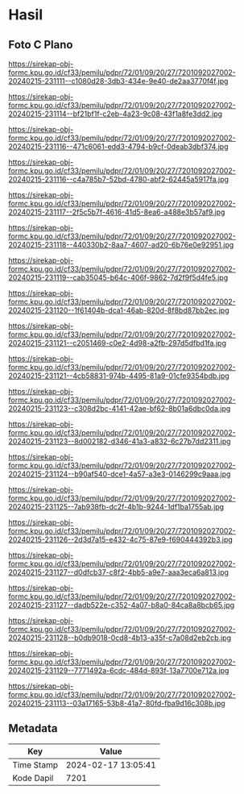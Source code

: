 # Hasil

## Foto C Plano

https://sirekap-obj-formc.kpu.go.id/cf33/pemilu/pdpr/72/01/09/20/27/7201092027002-20240215-231111--c1080d28-3db3-434e-9e40-de2aa3770f4f.jpg

https://sirekap-obj-formc.kpu.go.id/cf33/pemilu/pdpr/72/01/09/20/27/7201092027002-20240215-231114--bf21bf1f-c2eb-4a23-9c08-43f1a8fe3dd2.jpg

https://sirekap-obj-formc.kpu.go.id/cf33/pemilu/pdpr/72/01/09/20/27/7201092027002-20240215-231116--471c6061-edd3-4794-b9cf-0deab3dbf374.jpg

https://sirekap-obj-formc.kpu.go.id/cf33/pemilu/pdpr/72/01/09/20/27/7201092027002-20240215-231116--c4a785b7-52bd-4780-abf2-62445a5917fa.jpg

https://sirekap-obj-formc.kpu.go.id/cf33/pemilu/pdpr/72/01/09/20/27/7201092027002-20240215-231117--2f5c5b7f-4616-41d5-8ea6-a488e3b57af9.jpg

https://sirekap-obj-formc.kpu.go.id/cf33/pemilu/pdpr/72/01/09/20/27/7201092027002-20240215-231118--440330b2-8aa7-4607-ad20-6b76e0e92951.jpg

https://sirekap-obj-formc.kpu.go.id/cf33/pemilu/pdpr/72/01/09/20/27/7201092027002-20240215-231119--cab35045-b64c-406f-9862-7d2f9f5d4fe5.jpg

https://sirekap-obj-formc.kpu.go.id/cf33/pemilu/pdpr/72/01/09/20/27/7201092027002-20240215-231120--1f61404b-dca1-46ab-820d-8f8bd87bb2ec.jpg

https://sirekap-obj-formc.kpu.go.id/cf33/pemilu/pdpr/72/01/09/20/27/7201092027002-20240215-231121--c2051469-c0e2-4d98-a2fb-297d5dfbd1fa.jpg

https://sirekap-obj-formc.kpu.go.id/cf33/pemilu/pdpr/72/01/09/20/27/7201092027002-20240215-231121--4cb58831-974b-4495-81a9-01cfe9354bdb.jpg

https://sirekap-obj-formc.kpu.go.id/cf33/pemilu/pdpr/72/01/09/20/27/7201092027002-20240215-231123--c308d2bc-4141-42ae-bf62-8b01a6dbc0da.jpg

https://sirekap-obj-formc.kpu.go.id/cf33/pemilu/pdpr/72/01/09/20/27/7201092027002-20240215-231123--8d002182-d346-41a3-a832-6c27b7dd2311.jpg

https://sirekap-obj-formc.kpu.go.id/cf33/pemilu/pdpr/72/01/09/20/27/7201092027002-20240215-231124--b90af540-dce1-4a57-a3e3-0146299c9aaa.jpg

https://sirekap-obj-formc.kpu.go.id/cf33/pemilu/pdpr/72/01/09/20/27/7201092027002-20240215-231125--7ab938fb-dc2f-4b1b-9244-1df1ba1755ab.jpg

https://sirekap-obj-formc.kpu.go.id/cf33/pemilu/pdpr/72/01/09/20/27/7201092027002-20240215-231126--2d3d7a15-e432-4c75-87e9-f690444392b3.jpg

https://sirekap-obj-formc.kpu.go.id/cf33/pemilu/pdpr/72/01/09/20/27/7201092027002-20240215-231127--d0dfcb37-c8f2-4bb5-a9e7-aaa3eca6a813.jpg

https://sirekap-obj-formc.kpu.go.id/cf33/pemilu/pdpr/72/01/09/20/27/7201092027002-20240215-231127--dadb522e-c352-4a07-b8a0-84ca8a8bcb65.jpg

https://sirekap-obj-formc.kpu.go.id/cf33/pemilu/pdpr/72/01/09/20/27/7201092027002-20240215-231128--b0db9018-0cd8-4b13-a35f-c7a08d2eb2cb.jpg

https://sirekap-obj-formc.kpu.go.id/cf33/pemilu/pdpr/72/01/09/20/27/7201092027002-20240215-231129--7771492a-6cdc-484d-893f-13a7700e712a.jpg

https://sirekap-obj-formc.kpu.go.id/cf33/pemilu/pdpr/72/01/09/20/27/7201092027002-20240215-231113--03a17165-53b8-41a7-80fd-fba9d16c308b.jpg


## Metadata

| Key        | Value               |
| ---------- | ------------------- |
| Time Stamp | 2024-02-17 13:05:41 |
| Kode Dapil | 7201                |



